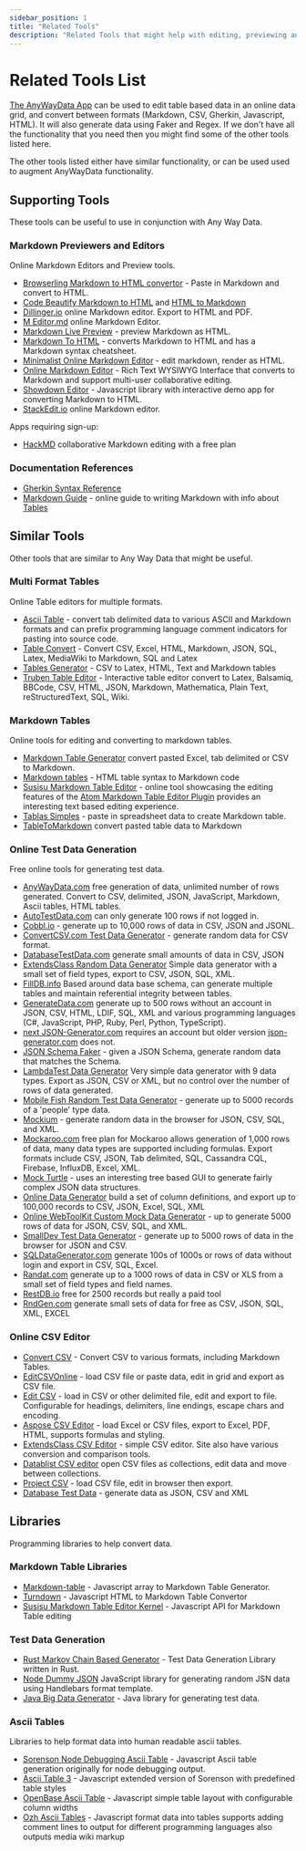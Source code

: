 ```yaml
---
sidebar_position: 1
title: "Related Tools"
description: "Related Tools that might help with editing, previewing and converting between data formats like Markdown, CSV, HTML, PDF."
---
```


# Related Tools List

[The AnyWayData App](https://anywaydata.com/app.html) can be used to edit table based data in an online data grid, and convert between formats (Markdown, CSV, Gherkin, Javascript, HTML). It will also generate data using Faker and Regex. If we don't have all the functionality that you need then you might find some of the other tools listed here.

The other tools listed either have similar functionality, or can be used used to augment AnyWayData functionality.

## Supporting Tools

These tools can be useful to use in conjunction with Any Way Data.

### Markdown Previewers and Editors

Online Markdown Editors and Preview tools.

- [Browserling Markdown to HTML convertor](https://www.browserling.com/tools/markdown-to-html) - Paste in Markdown and convert to HTML.
- [Code Beautify Markdown to HTML](https://codebeautify.org/markdown-to-html) and [HTML to Markdown](https://codebeautify.org/html-to-markdown)
- [Dillinger.io](https://dillinger.io/) online Markdown editor. Export to HTML and PDF.
- [M Editor.md](https://pandao.github.io/editor.md/en.html) online Markdown Editor.
- [Markdown Live Preview](https://markdownlivepreview.com/) - preview Markdown as HTML.
- [Markdown To HTML](https://markdowntohtml.com/) - converts Markdown to HTML and has a Markdown syntax cheatsheet.
- [Minimalist Online Markdown Editor](https://markdown.pioul.fr/) - edit markdown, render as HTML.
- [Online Markdown Editor](https://onlinemarkdowneditor.dev/) - Rich Text WYSIWYG Interface that converts to Markdown and support multi-user collaborative editing.
- [Showdown Editor](http://demo.showdownjs.com/) - Javascript library with interactive demo app for converting Markdown to HTML.
- [StackEdit.io](https://stackedit.io/) online Markdown editor.



Apps requiring sign-up:

- [HackMD](https://hackmd.io/) collaborative Markdown editing with a free plan

### Documentation References

- [Gherkin Syntax Reference](https://cucumber.io/docs/gherkin/reference/)
- [Markdown Guide](https://www.markdownguide.org/) - online guide to writing Markdown with info about [Tables](https://www.markdownguide.org/extended-syntax/#markdown-processors)


## Similar Tools

Other tools that are similar to Any Way Data that might be useful.

### Multi Format Tables

Online Table editors for multiple formats.

- [Ascii Table](https://ozh.github.io/ascii-tables/) - convert tab delimited data to various ASCII and Markdown formats and can prefix programming language comment indicators for pasting into source code.
- [Table Convert](https://tableconvert.com/) - Convert CSV, Excel, HTML, Markdown, JSON, SQL, Latex, MediaWiki to Markdown, SQL and Latex
- [Tables Generator](https://www.tablesgenerator.com/) - CSV to Latex, HTML, Text and Markdown tables
- [Truben Table Editor](https://truben.no/table/) - Interactive table editor convert to Latex, Balsamiq, BBCode, CSV, HTML, JSON, Markdown, Mathematica, Plain Text, reStructuredText, SQL, Wiki.


### Markdown Tables

Online tools for editing and converting to markdown tables.

- [Markdown Table Generator](https://jakebathman.github.io/Markdown-Table-Generator/) convert pasted Excel, tab delimited or CSV to Markdown.
- [Markdown tables](https://jmalarcon.github.io/markdowntables/) - HTML table syntax to Markdown code
- [Susisu Markdown Table Editor](https://susisu.github.io/mte-demo/) - online tool showcasing the editing features of the [Atom Markdown Table Editor Plugin](https://atom.io/packages/markdown-table-editor) provides an interesting text based editing experience.
- [Tablas Simples](http://mirrodriguezlombardo.com/Tablas-simples/) - paste in spreadsheet data to create Markdown table.
- [TableToMarkdown](https://tabletomarkdown.com/) convert pasted table data to Markdown


### Online Test Data Generation

Free online tools for generating test data.

- [AnyWayData.com](https://anywaydata.com) free generation of data, unlimited number of rows generated. Convert to CSV, delimited, JSON, JavaScript, Markdown, Ascii tables, HTML tables.
- [AutoTestData.com](https://https://autotestdata.com) can only generate 100 rows if not logged in.
- [Cobbl.io](https://cobbl.io/) - generate up to 10,000 rows of data in CSV, JSON and JSONL.
- [ConvertCSV.com Test Data Generator](https://www.convertcsv.com/generate-test-data.htm) - generate random data for CSV format.
- [DatabaseTestData.com](https://www.databasetestdata.com/) generate small amounts of data in CSV, JSON
- [ExtendsClass Random Data Generator](https://extendsclass.com/random-data-generator.html) Simple data generator with a small set of field types, export to CSV, JSON, SQL, XML.
- [FillDB.info](https://filldb.info/) Based around data base schema, can generate multiple tables and maintain referential integrity between tables.
- [GenerateData.com](https://generatedata.com/) generate up to 500 rows without an account in JSON, CSV, HTML, LDIF, SQL, XML and various programming languages (C#, JavaScript, PHP, Ruby, Perl, Python, TypeScript).
- [next JSON-Generator.com](https://next.json-generator.com) requires an account but older version [json-generator.com](https://json-generator.com/) does not.
- [JSON Schema Faker](https://json-schema-faker.js.org/) - given a JSON Schema, generate random data that matches the Schema.
- [LambdaTest Data Generator](https://www.lambdatest.com/free-online-tools/test-data-generator) Very simple data generator with 9 data types. Export as JSON, CSV or XML, but no control over the number of rows of data generated.
- [Mobile Fish Random Test Data Generator](https://www.mobilefish.com/services/random_test_data_generator/random_test_data_generator.php) - generate up to 5000 records of a 'people' type data.
- [Mockium](https://softwium.com/mockium/) - generate random data in the browser for JSON, CSV, SQL, and XML.
- [Mockaroo.com](https://www.mockaroo.com/) free plan for Mockaroo allows generation of 1,000 rows of data, many data types are supported including formulas. Export formats include CSV, JSON, Tab delimited, SQL, Cassandra CQL, Firebase, InfluxDB, Excel, XML.
- [Mock Turtle](https://mockturtle.net/) - uses an interesting tree based GUI to generate fairly complex JSON data structures.
- [Online Data Generator](https://www.onlinedatagenerator.com/) build a set of column definitions, and export up to 100,000 records to CSV, JSON, Excel, SQL, XML
- [Online WebToolKit Custom Mock Data Generator](https://www.onlinewebtoolkit.com/generatedata) - up to generate 5000 rows of data for JSON, CSV, SQL, and XML.
- [SmallDev Test Data Generator](https://smalldev.tools/test-data-generator-online) - generate up to 5000 rows of data in the browser for JSON and CSV.
- [SQLDataGenerator.com](https://sqldatagenerator.com/generator) generate 100s of 1000s or rows of data without login and export in CSV, SQL, Excel.
- [Randat.com](http://www.randat.com) generate up to a 1000 rows of data in CSV or XLS from a small set of field types and field names.
- [RestDB.io](https://restdb.io/docs/random-data-generator) free for 2500 records but really a paid tool
- [RndGen.com](https://www.rndgen.com/data-generator) generate small sets of data for free as CSV, JSON, SQL, XML, EXCEL




### Online CSV Editor

- [Convert CSV](https://www.convertcsv.com/csv-to-markdown.htm) - Convert CSV to various formats, including Markdown Tables.
- [EditCSVOnline](https://www.editcsvonline.com/) - load CSV file or paste data, edit in grid and export as CSV file.
- [Edit CSV](https://edit-csv.net/) - load in CSV or other delimited file, edit and export to file. Configurable for headings, delimiters, line endings, escape chars and encoding.
- [Aspose CSV Editor](https://products.aspose.app/cells/editor/csv) - load Excel or CSV files, export to Excel, PDF, HTML, supports formulas and styling.
- [ExtendsClass CSV Editor](https://extendsclass.com/csv-editor.html) - simple CSV editor. Site also have various conversion and comparison tools.
- [Datablist CSV editor](https://app.datablist.com/home) open CSV files as collections, edit data and move between collections.
- [Project CSV](https://projectcsv.github.io/) - load CSV file, edit in browser then export.
- [Database Test Data](https://www.databasetestdata.com/) - generate data as JSON, CSV and XML

## Libraries

Programming libraries to help convert data.

### Markdown Table Libraries

- [Markdown-table](https://github.com/wooorm/markdown-table) - Javascript array to Markdown Table Generator.
- [Turndown](https://github.com/mixmark-io/turndown) - Javascript HTML to Markdown Table Convertor
- [Susisu Markdown Table Editor Kernel](https://github.com/susisu/mte-kernel) - Javascript API for Markdown Table editing

### Test Data Generation

- [Rust Markov Chain Based Generator](https://github.com/dsietz/test-data-generation) - Test Data Generation Library written in Rust.
- [Node Dummy JSON](https://www.npmjs.com/package/dummy-json) JavaScript library for generating random JSN data using Handlebars format template.
- [Java Big Data Generator](https://finraos.github.io/DataGenerator/) - Java library for generating test data.

### Ascii Tables

Libraries to help format data into human readable ascii tables.

-  [Sorenson Node Debugging Ascii Table](https://github.com/sorensen/ascii-table) - Javascript Ascii table generation originally for node debugging output.
-  [Ascii Table 3](https://github.com/AllMightySauron/ascii-table3) - Javascript extended version of Sorenson with predefined table styles
-  [OpenBase Ascii Table](https://openbase.com/js/ascii-data-table/documentation) - Javascript simple table layout with configurable column widths
-  [Ozh Ascii Tables](https://github.com/ozh/ascii-tables) - Javascript format data into tables supports adding comment lines to output for different programming languages also outputs media wiki markup
